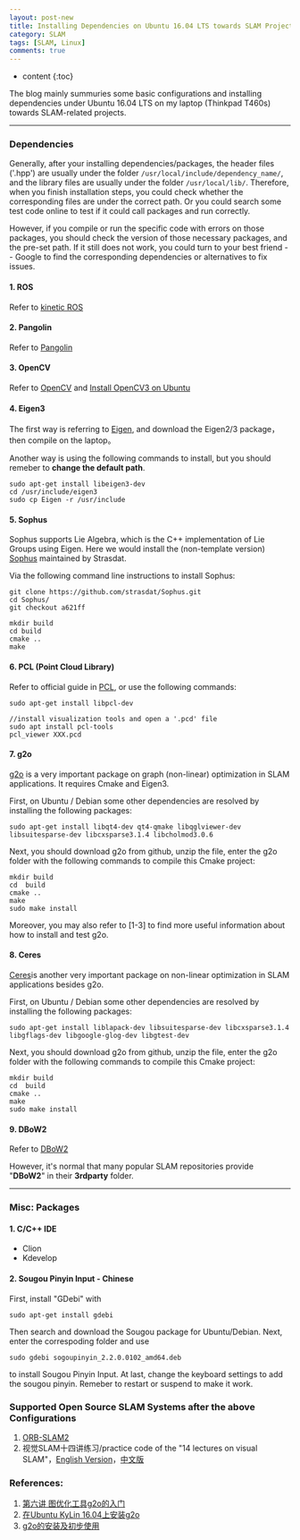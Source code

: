 ```yaml
---
layout: post-new
title: Installing Dependencies on Ubuntu 16.04 LTS towards SLAM Projects (Updating)
category: SLAM
tags: [SLAM, Linux] 
comments: true
---
```


* content
{:toc}


The blog mainly summuries some basic configurations and installing dependencies under Ubuntu 16.04 LTS on my laptop (Thinkpad T460s) towards SLAM-related projects.


-------------

### Dependencies
Generally, after your installing dependencies/packages, the header files ('.hpp') are usually under the folder `/usr/local/include/dependency_name/`, and the library files are usually under the folder `/usr/local/lib/`. Therefore, when you finish installation steps, you could check whether the corresponding files are under the correct path. Or you could search some test code online to test if it could call packages and run correctly. 

However, if you compile or run the specific code with errors on those packages, you should check the version of those necessary packages, and the pre-set path. If it still does not work, you could turn to your best friend -- Google to find the corresponding dependencies or alternatives to fix issues.



#### 1. ROS
Refer to [kinetic ROS](http://wiki.ros.org/kinetic/Installation/Ubuntu)

#### 2. Pangolin
Refer to [Pangolin](https://github.com/stevenlovegrove/Pangolin)

#### 3. OpenCV
Refer to  [OpenCV](http://opencv.org) and 
[Install OpenCV3 on Ubuntu](https://www.learnopencv.com/install-opencv3-on-ubuntu/)

#### 4. Eigen3
The first way is referring to [Eigen](http://eigen.tuxfamily.org/), and download the Eigen2/3 package，then compile on the laptop。

Another way is using the following commands to install, but you should remeber to **change the default path**.

```
sudo apt-get install libeigen3-dev 
cd /usr/include/eigen3
sudo cp Eigen -r /usr/include
```

#### 5. Sophus
Sophus supports Lie Algebra, which is the C++ implementation of Lie Groups using Eigen. Here we would install the (non-template version) [Sophus](https://github.com/strasdat/Sophus) maintained by Strasdat.

Via the following command line instructions to install Sophus:

```
git clone https://github.com/strasdat/Sophus.git
cd Sophus/
git checkout a621ff

mkdir build
cd build
cmake ..
make
```


#### 6. PCL (Point Cloud Library)
Refer to official guide in [PCL](http://pointclouds.org/), or use the following commands:

```
sudo apt-get install libpcl-dev

//install visualization tools and open a '.pcd' file
sudo apt install pcl-tools
pcl_viewer XXX.pcd
```



#### 7.  g2o
[g2o](https://github.com/RainerKuemmerle/g2o) is a very important package on graph (non-linear) optimization in SLAM applications. It requires Cmake and Eigen3.

First, on Ubuntu / Debian some other dependencies are resolved by installing the following packages:  

```
sudo apt-get install libqt4-dev qt4-qmake libqglviewer-dev libsuitesparse-dev libcxsparse3.1.4 libcholmod3.0.6 
```

Next, you should download g2o from github, unzip the file, enter the g2o folder with the following commands to compile this Cmake project:

```
mkdir build
cd  build
cmake ..
make 
sudo make install
```

Moreover, you may also refer to [1-3] to find more useful information about how to install and test g2o.

#### 8. Ceres
[Ceres](https://github.com/ceres-solver/ceres-solver)is another very important package on non-linear optimization in SLAM applications besides g2o.  

First, on Ubuntu / Debian some other dependencies are resolved by installing the following packages:

```
sudo apt-get install liblapack-dev libsuitesparse-dev libcxsparse3.1.4 libgflags-dev libgoogle-glog-dev libgtest-dev
```

Next, you should download g2o from github, unzip the file, enter the g2o folder with the following commands to compile this Cmake project:

```
mkdir build
cd  build
cmake ..
make 
sudo make install
```


#### 9. DBoW2
Refer to [DBoW2](https://github.com/dorian3d/DBoW2)

However, it's normal that many popular SLAM repositories provide "**DBoW2**" in their **3rdparty** folder.



----------
### Misc: Packages
#### 1. C/C++ IDE
- Clion
- Kdevelop

#### 2. Sougou Pinyin Input - Chinese 
First, install "GDebi" with

```
sudo apt-get install gdebi
```

Then search and download the Sougou package for Ubuntu/Debian. Next, enter the correspoding folder and use

```
sudo gdebi sogoupinyin_2.2.0.0102_amd64.deb
```

to install Sougou Pinyin Input. At last, change the keyboard settings to add the sougou pinyin.
Remeber to restart or suspend to make it work.



### Supported Open Source SLAM Systems after the above Configurations
1. [ORB-SLAM2](https://github.com/raulmur/ORB_SLAM2)
2. 视觉SLAM十四讲练习/practice code of the "14 lectures on visual SLAM"，[English Version](https://github.com/gaoxiang12/slambook-en)，[中文版](https://github.com/gaoxiang12/slambook)




### References:
1. [第六讲 图优化工具g2o的入门](http://www.cnblogs.com/gaoxiang12/p/4739934.html)
2.  [在Ubuntu KyLin 16.04上安装g2o](http://blog.csdn.net/zpp13hao1/article/details/53942589)
3. [g2o的安装及初步使用](http://blog.csdn.net/jasmine_shine/article/details/50205503)
